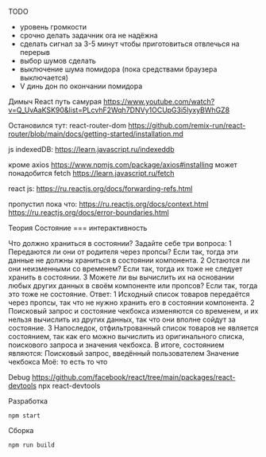 TODO
  * уровень громкости
  * срочно делать задачник ora не надёжна
  * сделать сигнал за 3-5 минут чтобы приготовиться отвлечься на перерыв
  * выбор шумов сделать
  * выключение шума помидора (пока средствами браузера выключается)
  * V динь дон по окончании помидора



Димыч React путь самурая
  https://www.youtube.com/watch?v=Q_UvAaKSK90&list=PLcvhF2Wqh7DNVy1OCUpG3i5lyxyBWhGZ8

Остановился тут:
  react-router-dom
    https://github.com/remix-run/react-router/blob/main/docs/getting-started/installation.md

  js indexedDB: 
    https://learn.javascript.ru/indexeddb

  кроме axios 
    https://www.npmjs.com/package/axios#installing
  может понадобится fetch
    https://learn.javascript.ru/fetch

  react js: 
    https://ru.reactjs.org/docs/forwarding-refs.html

  пропустил пока что:
    https://ru.reactjs.org/docs/context.html
    https://ru.reactjs.org/docs/error-boundaries.html
  
Теория
  Состояние === интерактивность

  Что должно храниться в состоянии? Задайте себе три вопроса:
    1 Передаются ли они от родителя через пропсы? Если так, тогда эти данные не должны храниться в состоянии компонента.
    2 Остаются ли они неизменными со временем? Если так, тогда их тоже не следует хранить в состоянии.
    3 Можете ли вы вычислить их на основании любых других данных в своём компоненте или пропсов? Если так, тогда это тоже не состояние.
      Ответ:
        1 Исходный список товаров передаётся через пропсы, так что не нужно хранить его в состоянии компонента. 
        2 Поисковый запрос и состояние чекбокса изменяются со временем, и их нельзя вычислить из других данных, так что они вполне сойдут за состояние. 
        3 Напоследок, отфильтрованный список товаров не является состоянием, так как его можно вычислить из оригинального списка, поискового запроса и значения чекбокса.
          В итоге, состоянием являются:
            Поисковый запрос, введённый пользователем
            Значение чекбокса
              Моё: то есть то что
  
Debug 
  https://github.com/facebook/react/tree/main/packages/react-devtools
  npx react-devtools

Разработка
  ```
  npm start
  ```
Сборка
  ```
  npm run build
  ```
